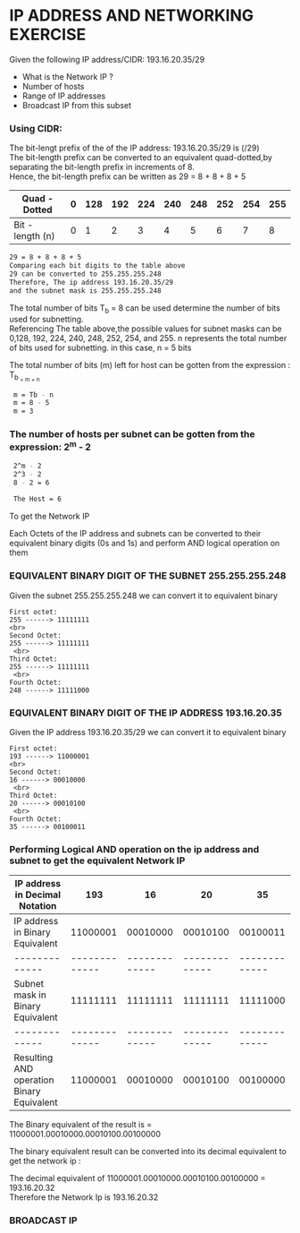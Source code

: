 <h1> IP ADDRESS AND NETWORKING EXERCISE </h2>

<p> Given the following IP address/CIDR: 193.16.20.35/29 </p>
<p>
  <ul>
    <li>
      What is the Network IP ?
    </li>
    <li>Number of hosts</li>
    <li>Range of IP addresses</li>
    <li> Broadcast IP from this subset </li>
</ul>
</p>

<h3> Using CIDR: </h3>

<p>The bit-lengt prefix of the of the IP address: 193.16.20.35/29 is (/29) <br>
The bit-length prefix can be converted to an equivalent quad-dotted,by separating the bit-length prefix in increments of 8.<br>
  Hence, the bit-length prefix can be written as 29 = 8 + 8 + 8 + 5
</p>

| Quad - Dotted  | 0 | 128 | 192 | 224 | 240 | 248 | 252 | 254 | 255 |
| ------------- | ------------- | ------------- | ------------- | ------------- | ------------- | ------------- | ------------- |------------- |------------- |
|  Bit - length (n) | 0  | 1  | 2  | 3 | 4 | 5 | 6 | 7 | 8 |


``` bash
29 = 8 + 8 + 8 + 5
Comparing each bit digits to the table above
29 can be converted to 255.255.255.248
Therefore, The ip address 193.16.20.35/29 
and the subnet mask is 255.255.255.248
```

<p> The total number of bits T<sub>b</sub> = 8 can be used determine the number of bits used for subnetting. <br>
  Referencing The table above,the possible values for subnet masks can be 0,128, 192, 224, 240, 248, 252, 254, and 255.
  n represents the total number of bits used for subnetting. in this case, n = 5 bits </p>
  
  <p> The total number of bits (m) left for host can be gotten from the expression : T<sub>b<sub> = m + n </p>
  
  ``` bash
   m = Tb - n 
   m = 8 - 5 
   m = 3 
  ```
  
  <h3> The number of hosts per subnet can be gotten from the expression: 2<sup>m</sup> - 2 </h3>
  
  ``` bash
   2^m - 2
   2^3 - 2 
   8 - 2 = 6
   
   The Host = 6
  ```
  <p> To get the Network IP </p>
  <p>Each Octets of the IP address and subnets can be converted to their equivalent binary digits (0s and 1s) and perform AND logical operation on them </p> 
  
  <h3> EQUIVALENT BINARY DIGIT OF THE SUBNET 255.255.255.248 </h3>
  <p> Given the subnet 255.255.255.248 we can convert it to equivalent binary <br>
    
    First octet:
    255 ------> 11111111 
    <br>
    Second Octet:
    255 ------> 11111111
     <br>
    Third Octet:
    255 ------> 11111111
     <br>
    Fourth Octet:
    248 ------> 11111000
  </p>
  
   <h3> EQUIVALENT BINARY DIGIT OF THE IP ADDRESS 193.16.20.35 </h3>
  <p> Given the IP address 193.16.20.35/29 we can convert it to equivalent binary <br>
    
    First octet:
    193 ------> 11000001
    <br>
    Second Octet:
    16 ------> 00010000
     <br>
    Third Octet:
    20 ------> 00010100
     <br>
    Fourth Octet:
    35 ------> 00100011
  </p>
  
  <h3> Performing Logical AND operation on the ip address and subnet to get the equivalent Network IP </h3>
  
| IP address in Decimal Notation  | 193 | 16 | 20 | 35 |
| ------------- | ------------- | ------------- | ------------- | ------------- |
| IP address in Binary Equivalent  | 11000001 | 00010000 | 00010100 | 00100011 | 
| ------------- | ------------- | ------------- | ------------- | ------------- |
|  Subnet mask in Binary Equivalent  | 11111111  | 11111111 | 11111111  | 11111000 |
| ------------- | ------------- | ------------- | ------------- | ------------- |
|  Resulting AND operation Binary Equivalent  | 11000001  | 00010000 | 00010100  | 00100000 |
  
  <p> The Binary equivalent of the result is = 11000001.00010000.00010100.00100000 </p>
  <p> The binary equivalent result can be converted into its decimal equivalent to get the network ip : </p>
  <p> The decimal equivalent of 11000001.00010000.00010100.00100000 = 193.16.20.32 <br>
    Therefore the Network Ip is 193.16.20.32
  </p>
  
  <h3> BROADCAST IP </h3>
